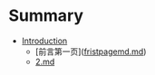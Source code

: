 # Summary

* [Introduction](README.md)
  * \[前言第一页\]\([fristpagemd.md](/fristpagemd.md)\)
  * [2.md](2md.md)



